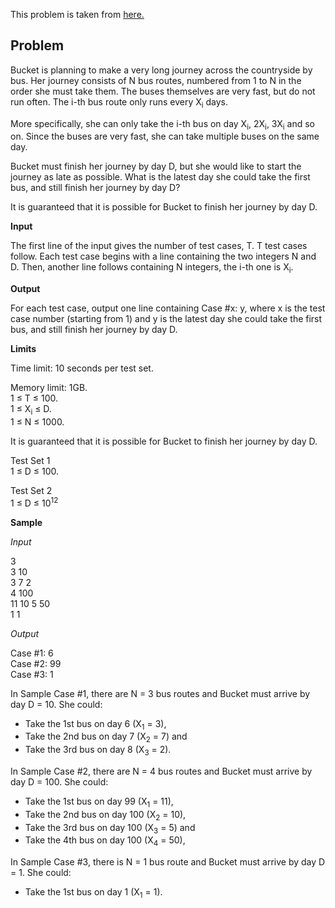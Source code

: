 This problem is taken from [here.](https://codingcompetitions.withgoogle.com/kickstart/round/000000000019ffc8/00000000002d83bf)

## Problem

Bucket is planning to make a very long journey across the countryside by bus. Her journey consists of N bus routes, numbered from 1 to N in
the order she must take them. The buses themselves are very fast, but do not run often. The i-th bus route only runs every X<sub>i</sub> days.

More specifically, she can only take the i-th bus on day X<sub>i</sub>, 2X<sub>i</sub>, 3X<sub>i</sub> and so on. Since the buses are very fast, she can take multiple buses on the same day.

Bucket must finish her journey by day D, but she would like to start the journey as late as possible. What is the latest day she could take the first bus, and still finish her journey by day D?

It is guaranteed that it is possible for Bucket to finish her journey by day D.

**Input**

The first line of the input gives the number of test cases, T. T test cases follow. Each test case begins with a line containing the two integers N and D. Then, another line follows containing N integers, the i-th one is X<sub>i</sub>.

**Output**

For each test case, output one line containing Case #x: y, where x is the test case number (starting from 1) and y is the latest day she could take the first bus, and still finish her journey by day D.

**Limits**

Time limit: 10 seconds per test set.

Memory limit: 1GB.<br/>
1 ≤ T ≤ 100.<br/>
1 ≤ X<sub>i</sub> ≤ D.<br/>
1 ≤ N ≤ 1000.<br/>

It is guaranteed that it is possible for Bucket to finish her journey by day D.

Test Set 1<br/>
1 ≤ D ≤ 100.

Test Set 2<br/>
1 ≤ D ≤ 10<sup>12</sup>

**Sample**

*Input*
 
3<br/>
3 10<br/>
3 7 2<br/>
4 100<br/>
11 10 5 50<br/>
1 1

*Output*

Case #1: 6<br/>
Case #2: 99<br/>
Case #3: 1
  
In Sample Case #1, there are N = 3 bus routes and Bucket must arrive by day D = 10. She could:

- Take the 1st bus on day 6 (X<sub>1</sub> = 3),
- Take the 2nd bus on day 7 (X<sub>2</sub> = 7) and
- Take the 3rd bus on day 8 (X<sub>3</sub> = 2).

In Sample Case #2, there are N = 4 bus routes and Bucket must arrive by day D = 100. She could:

- Take the 1st bus on day 99 (X<sub>1</sub> = 11),
- Take the 2nd bus on day 100 (X<sub>2</sub> = 10),
- Take the 3rd bus on day 100 (X<sub>3</sub> = 5) and
- Take the 4th bus on day 100 (X<sub>4</sub> = 50),

In Sample Case #3, there is N = 1 bus route and Bucket must arrive by day D = 1. She could:

- Take the 1st bus on day 1 (X<sub>1</sub> = 1).
